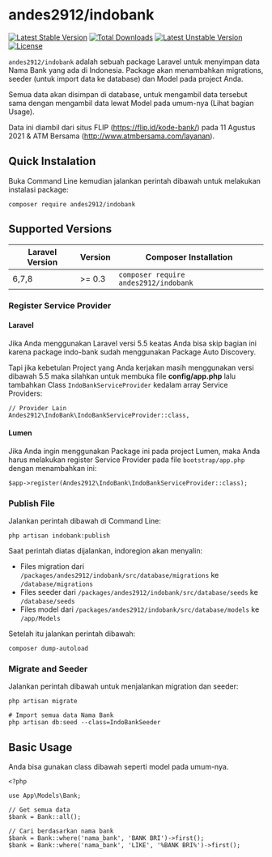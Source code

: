 # andes2912/indobank
[![Latest Stable Version](http://poser.pugx.org/andes2912/indobank/v)](https://packagist.org/packages/andes2912/indobank) 
[![Total Downloads](http://poser.pugx.org/andes2912/indobank/downloads)](https://packagist.org/packages/andes2912/indobank) 
[![Latest Unstable Version](http://poser.pugx.org/andes2912/indobank/v/unstable)](https://packagist.org/packages/andes2912/indobank) 
[![License](http://poser.pugx.org/andes2912/indobank/license)](https://packagist.org/packages/andes2912/indobank)

```andes2912/indobank``` adalah sebuah package Laravel untuk menyimpan data Nama Bank yang ada di Indonesia. Package akan menambahkan migrations, seeder (untuk import data ke database) dan Model pada project Anda.

Semua data akan disimpan di database, untuk mengambil data tersebut sama dengan mengambil data lewat Model pada umum-nya (Lihat bagian Usage).

Data ini diambil dari situs FLIP (https://flip.id/kode-bank/) pada 11 Agustus 2021 & ATM Bersama (http://www.atmbersama.com/layanan).

## Quick Instalation

Buka Command Line kemudian jalankan perintah dibawah untuk melakukan instalasi package:
```
composer require andes2912/indobank
```

## Supported Versions

| Laravel Version | Version | Composer Installation |
|---- |----|----|
| 6,7,8 | >= 0.3 | ```composer require andes2912/indobank``` |

### Register Service Provider

#### Laravel

Jika Anda menggunakan Laravel versi 5.5 keatas Anda bisa skip bagian ini karena package indo-bank sudah menggunakan Package Auto Discovery.  
  
Tapi jika kebetulan Project yang Anda kerjakan masih menggunakan versi dibawah 5.5 maka silahkan untuk membuka file **config/app.php** lalu tambahkan Class ```IndoBankServiceProvider``` kedalam array Service Providers:
```
// Provider Lain
Andes2912\IndoBank\IndoBankServiceProvider::class,
```

#### Lumen

Jika Anda ingin menggunakan Package ini pada project Lumen, maka Anda harus melakukan register Service Provider pada file ```bootstrap/app.php``` dengan menambahkan ini:

```
$app->register(Andes2912\IndoBank\IndoBankServiceProvider::class);
```

### Publish File
Jalankan perintah dibawah di Command Line:

```
php artisan indobank:publish
``` 
  
Saat perintah diatas dijalankan, indoregion akan menyalin:

* Files migration dari ```/packages/andes2912/indobank/src/database/migrations``` ke ```/database/migrations```
* Files seeder dari ```/packages/andes2912/indobank/src/database/seeds``` ke ```/database/seeds```
* Files model dari ```/packages/andes2912/indobank/src/database/models``` ke ```/app/Models```

Setelah itu jalankan perintah dibawah:
```
composer dump-autoload
```

### Migrate and Seeder
Jalankan perintah dibawah untuk menjalankan migration dan seeder:
```
php artisan migrate

# Import semua data Nama Bank
php artisan db:seed --class=IndoBankSeeder 

```

## Basic Usage
Anda bisa gunakan class dibawah seperti model pada umum-nya.
  
```
<?php

use App\Models\Bank;

// Get semua data
$bank = Bank::all();

// Cari berdasarkan nama bank
$bank = Bank::where('nama_bank', 'BANK BRI')->first();
$bank = Bank::where('nama_bank', 'LIKE', '%BANK BRI%')->first();

```
